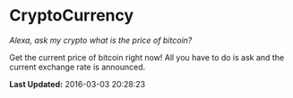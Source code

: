 # CryptoCurrency
*Alexa, ask my crypto what is the price of bitcoin?*

Get the current price of bitcoin right now! All you have to do is ask and the current exchange rate is announced.

**Last Updated:** 2016-03-03 20:28:23